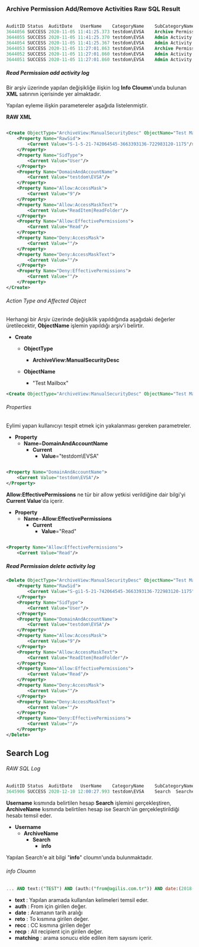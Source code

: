 ### Archive Permission Add/Remove Activities Raw SQL Result

```sql

AuditID	Status	AuditDate	UserName	CategoryName	SubCategoryName	ObjectID	Vault	info	MachineName
3644056	SUCCESS	2020-11-05 11:41:25.373	testdom\EVSA	Archive Permissions	Archive	15184A893E76D5442BC3CAB95EB0519131110000evserver1		<Archive ArchiveID="15184A893E76D5442BC3CAB95EB0519131110000evserver1" ArchiveName="Test Mailbox"><OldManualSD>D:(A;;CCSW;;;S-1-5-21-742064545-3663393136-722983120-1175)</OldManualSD><NewManualSD></NewManualSD></Archive>	EVSRV01
3644055	SUCCESS	2020-11-05 11:41:25.370	testdom\EVSA	Admin Activity	ArchiveView	15184A893E76D5442BC3CAB95EB0519131110000evserver1		<Delete ObjectType="ArchiveView:ManualSecurityDesc" ObjectName="Test Mailbox"><Property Name="RawSid"><Current Value="S-gi1-5-21-742064545-3663393136-722983120-1175"/></Property><Property Name="SidType"><Current Value="User"/></Property><Property Name="DomainAndAccountName"><Current Value="testdom\EVSA"/></Property><Property Name="Allow:AccessMask"><Current Value="9"/></Property><Property Name="Allow:AccessMaskText"><Current Value="ReadItem|ReadFolder"/></Property><Property Name="Allow:EffectivePermissions"><Current Value="Read"/></Property><Property Name="Deny:AccessMask"><Current Value=""/></Property><Property Name="Deny:AccessMaskText"><Current Value=""/></Property><Property Name="Deny:EffectivePermissions"><Current Value=""/></Property></Delete>	EVSRV01
3644054	SUCCESS	2020-11-05 11:41:25.367	testdom\EVSA	Admin Activity	ArchiveView	15184A893E76D5442BC3CAB95EB0519131110000evserver1		<Update ObjectType="ArchiveView" ObjectName="Test Mailbox"><Property Name="ManualSecurityDesc"><Previous Value="D:(A;;CCSW;;;S-1-5-21-742064545-3663393136-722983120-1175)"/><Current Value=""/></Property></Update>	EVSRV01
3644053	SUCCESS	2020-11-05 11:27:01.863	testdom\EVSA	Archive Permissions	Archive	15184A893E76D5442BC3CAB95EB0519131110000evserver1		<Archive ArchiveID="15184A893E76D5442BC3CAB95EB0519131110000evserver1" ArchiveName="Test Mailbox"><OldManualSD></OldManualSD><NewManualSD>D:(A;;CCSW;;;S-1-5-21-742064545-3663393136-722983120-1175)</NewManualSD></Archive>	EVSRV01
3644052	SUCCESS	2020-11-05 11:27:01.860	testdom\EVSA	Admin Activity	ArchiveView	15184A893E76D5442BC3CAB95EB0519131110000evserver1		<Create ObjectType="ArchiveView:ManualSecurityDesc" ObjectName="Test Mailbox"><Property Name="RawSid"><Current Value="S-1-5-21-742064545-3663393136-722983120-1175"/></Property><Property Name="SidType"><Current Value="User"/></Property><Property Name="DomainAndAccountName"><Current Value="testdom\EVSA"/></Property><Property Name="Allow:AccessMask"><Current Value="9"/></Property><Property Name="Allow:AccessMaskText"><Current Value="ReadItem|ReadFolder"/></Property><Property Name="Allow:EffectivePermissions"><Current Value="Read"/></Property><Property Name="Deny:AccessMask"><Current Value=""/></Property><Property Name="Deny:AccessMaskText"><Current Value=""/></Property><Property Name="Deny:EffectivePermissions"><Current Value=""/></Property></Create>	EVSRV01
3644051	SUCCESS	2020-11-05 11:27:01.860	testdom\EVSA	Admin Activity	ArchiveView	15184A893E76D5442BC3CAB95EB0519131110000evserver1		<Update ObjectType="ArchiveView" ObjectName="Test Mailbox"><Property Name="ManualSecurityDesc"><Previous Value=""/><Current Value="D:(A;;CCSW;;;S-1-5-21-742064545-3663393136-722983120-1175)"/></Property></Update>	EVSRV01

```


##### Read Permission add activity log 


Bir arşiv üzerinde yapılan değişikliğe ilişkin log **Info  Cloumn**'unda bulunan **XML** satırının içerisinde yer almaktadır.

Yapılan eyleme ilişkin parametereler aşağıda listelenmiştir.

**RAW XML**
```xml

<Create ObjectType="ArchiveView:ManualSecurityDesc" ObjectName="Test Mailbox">
	<Property Name="RawSid">
		<Current Value="S-1-5-21-742064545-3663393136-722983120-1175"/>
	</Property>
	<Property Name="SidType">
		<Current Value="User"/>
	</Property>
	<Property Name="DomainAndAccountName">
		<Current Value="testdom\EVSA"/>
	</Property>
	<Property Name="Allow:AccessMask">
		<Current Value="9"/>
	</Property>
	<Property Name="Allow:AccessMaskText">
		<Current Value="ReadItem|ReadFolder"/>
	</Property>
	<Property Name="Allow:EffectivePermissions">
		<Current Value="Read"/>
	</Property>
	<Property Name="Deny:AccessMask">
		<Current Value=""/>
	</Property>
	<Property Name="Deny:AccessMaskText">
		<Current Value=""/>
	</Property>
	<Property Name="Deny:EffectivePermissions">
		<Current Value=""/>
	</Property>
</Create>

```




###### Action Type and Affected Object 

Herhangi bir Arşiv üzerinde değişiklik yapıldığında aşağıdaki değerler üretilecektir, **ObjectName** işlemin yapıldığı arşiv'i belirtir. 

- **Create** 
    - **ObjectType**
        -   **ArchiveView:ManualSecurityDesc**
    
    - **ObjectName**
        -   "Test Mailbox" 



```xml
<Create ObjectType="ArchiveView:ManualSecurityDesc" ObjectName="Test Mailbox">

```

###### Properties


Eylimi yapan kullanıcıyı tespit etmek için yakalanması gereken parametreler.
- **Property**
    - **Name**=**DomainAndAccountName**
         - **Current**
            - **Value**="testdom\EVSA"

```xml

<Property Name="DomainAndAccountName">
    <Current Value="testdom\EVSA"/>
</Property>

```

**Allow:EffectivePermissions** ne tür bir allow yetkisi verildiğine dair bilgi'yi **Current Value**'da içerir.

- **Property**
    - **Name**=**Allow:EffectivePermissions**
         - **Current**
            - **Value**="Read"

```xml

<Property Name="Allow:EffectivePermissions">
    <Current Value="Read"/>

```

##### Read Permission delete activity log 

```xml
<Delete ObjectType="ArchiveView:ManualSecurityDesc" ObjectName="Test Mailbox">
	<Property Name="RawSid">
		<Current Value="S-gi1-5-21-742064545-3663393136-722983120-1175"/>
	</Property>
	<Property Name="SidType">
		<Current Value="User"/>
	</Property>
	<Property Name="DomainAndAccountName">
		<Current Value="testdom\EVSA"/>
	</Property>
	<Property Name="Allow:AccessMask">
		<Current Value="9"/>
	</Property>
	<Property Name="Allow:AccessMaskText">
		<Current Value="ReadItem|ReadFolder"/>
	</Property>
	<Property Name="Allow:EffectivePermissions">
		<Current Value="Read"/>
	</Property>
	<Property Name="Deny:AccessMask">
		<Current Value=""/>
	</Property>
	<Property Name="Deny:AccessMaskText">
		<Current Value=""/>
	</Property>
	<Property Name="Deny:EffectivePermissions">
		<Current Value=""/>
	</Property>
</Delete>
```


## Search Log


###### RAW SQL Log

```sql
AuditID	Status	AuditDate	UserName	CategoryName	SubCategoryName	ArchiveName	info	MachineName
3645906	SUCCESS	2020-12-10 12:00:27.993	testdom\EVSA	Search	Searches	Test Mailbox	Query 'pvid:(1F97AD858297CE6498FB95BCA277A90D51110000evserver1 OR 1AC1AAED1548A5847BA892AFF8195DF911110000evserver1 OR 1D255D1F0A8859A42BA203E04FF3C5BC51110000evserver1 OR 159F66F4AFA22424984FC14A5F769214F1110000evserver1 OR 177E90A76D133E14EB4FDFFB8CD8A24CE1110000evserver1 OR 120539E5DFB48274385B24E9CC39CB3BA1110000evserver1 OR 14F723CA9CA162B4996E06F24DC29EFFD1110000evserver1 OR 17E8ABB7A9E777242B5316CB4809B07FB1110000evserver1) AND (NOT sens:2) AND text:("TEST") AND (auth:("from@agilis.com.tr")) AND date:(2018-01-01..2020-12-16) AND (reto:("to@agilis.com.tr")) AND (recc:("cc@agilis.com.tr")) AND (recp:("all@agilis.com.tr"))', matching '0' entries, viewing range '1' to '100' GLSEV01
```



**Username** kısmında belirtilen hesap **Search** işlemini gerçekleştiren, **ArchiveName** kısmında belirtilen hesap ise Search'ün gerçekleştirildiği hesabı temsil eder. 

- **Username**
	- **ArchiveName**
		- **Search**
			- **info**
			


Yapılan Search'e ait bilgi "**info**" cloumn'unda bulunmaktadır.
	
###### info Cloumn

```sql
... AND text:("TEST") AND (auth:("from@agilis.com.tr")) AND date:(2018-01-01..2020-12-16) AND (reto:("to@agilis.com.tr")) AND (recc:("cc@agilis.com.tr")) AND (recp:("all@agilis.com.tr"))', matching '0' entries, viewing range '1' to '100' 
```

- **text**  : Yapılan aramada kullanılan kelimeleri temsil eder.
- **auth**  : From için girilen değer.
- **date**  : Aramanın tarih aralığı
- **reto**  : To kısmına girilen değer.
- **recc**  : CC kısmına girilen değer
- **recp**  : All recipient için girilen değer.
- **matching**  :  arama sonucu elde edilen item sayısını içerir.

